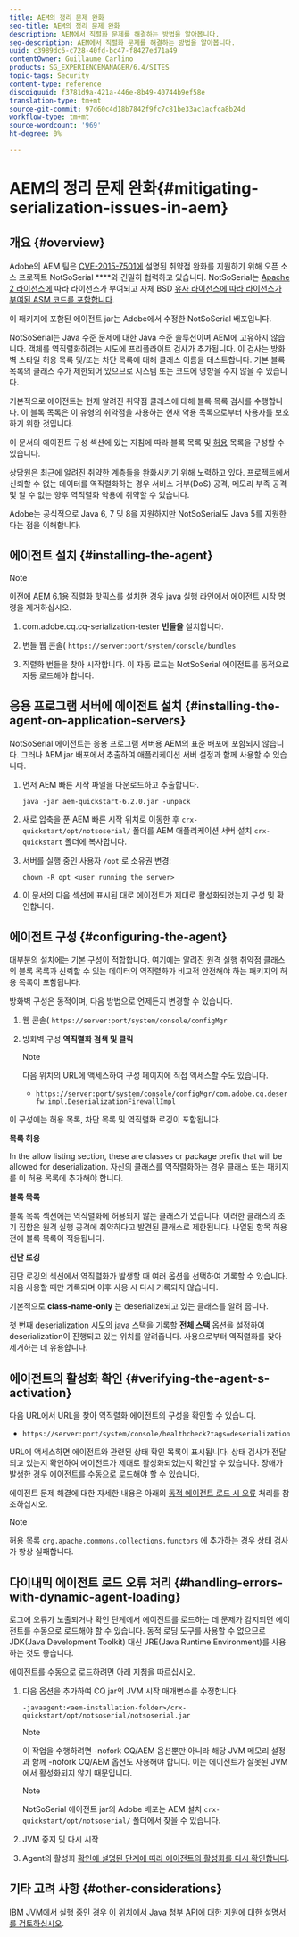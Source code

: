 ```yaml
---
title: AEM의 정리 문제 완화
seo-title: AEM의 정리 문제 완화
description: AEM에서 직렬화 문제를 해결하는 방법을 알아봅니다.
seo-description: AEM에서 직렬화 문제를 해결하는 방법을 알아봅니다.
uuid: c3989dc6-c728-40fd-bc47-f8427ed71a49
contentOwner: Guillaume Carlino
products: SG_EXPERIENCEMANAGER/6.4/SITES
topic-tags: Security
content-type: reference
discoiquuid: f3781d9a-421a-446e-8b49-40744b9ef58e
translation-type: tm+mt
source-git-commit: 97d60c4d18b7842f9fc7c81be33ac1acfca8b24d
workflow-type: tm+mt
source-wordcount: '969'
ht-degree: 0%

---
```



# AEM의 정리 문제 완화{#mitigating-serialization-issues-in-aem}

## 개요 {#overview}

Adobe의 AEM 팀은 [CVE-2015-7501에](https://github.com/kantega/notsoserial) 설명된 취약점 완화를 지원하기 위해 오픈 소스 프로젝트 NotSoSerial ****&#x200B;와 긴밀히 협력하고 있습니다. NotSoSerial는 [Apache 2 라이선스에](https://www.apache.org/licenses/LICENSE-2.0) 따라 라이선스가 부여되고 자체 BSD [유사 라이선스에 따라 라이선스가 부여된 ASM 코드를 포함합니다](https://asm.ow2.org/license.html).

이 패키지에 포함된 에이전트 jar는 Adobe에서 수정한 NotSoSerial 배포입니다.

NotSoSerial는 Java 수준 문제에 대한 Java 수준 솔루션이며 AEM에 고유하지 않습니다. 객체를 역직렬화하려는 시도에 프리플라이트 검사가 추가됩니다. 이 검사는 방화벽 스타일 허용 목록 및/또는 차단 목록에 대해 클래스 이름을 테스트합니다. 기본 블록 목록의 클래스 수가 제한되어 있으므로 시스템 또는 코드에 영향을 주지 않을 수 있습니다.

기본적으로 에이전트는 현재 알려진 취약점 클래스에 대해 블록 목록 검사를 수행합니다. 이 블록 목록은 이 유형의 취약점을 사용하는 현재 악용 목록으로부터 사용자를 보호하기 위한 것입니다.

이 문서의 에이전트 구성 섹션에 있는 지침에 따라 블록 목록 및 [허용](/help/sites-administering/mitigating-serialization-issues.md#configuring-the-agent) 목록을 구성할 수 있습니다.

상담원은 최근에 알려진 취약한 계층들을 완화시키기 위해 노력하고 있다. 프로젝트에서 신뢰할 수 없는 데이터를 역직렬화하는 경우 서비스 거부(DoS) 공격, 메모리 부족 공격 및 알 수 없는 향후 역직렬화 악용에 취약할 수 있습니다.

Adobe는 공식적으로 Java 6, 7 및 8을 지원하지만 NotSoSerial도 Java 5를 지원한다는 점을 이해합니다.

## 에이전트 설치 {#installing-the-agent}

>[!NOTE]
>
>이전에 AEM 6.1용 직렬화 핫픽스를 설치한 경우 java 실행 라인에서 에이전트 시작 명령을 제거하십시오.

1. com.adobe.cq.cq-serialization-tester **번들을** 설치합니다.

1. 번들 웹 콘솔( `https://server:port/system/console/bundles`
1. 직렬화 번들을 찾아 시작합니다. 이 자동 로드는 NotSoSerial 에이전트를 동적으로 자동 로드해야 합니다.

## 응용 프로그램 서버에 에이전트 설치 {#installing-the-agent-on-application-servers}

NotSoSerial 에이전트는 응용 프로그램 서버용 AEM의 표준 배포에 포함되지 않습니다. 그러나 AEM jar 배포에서 추출하여 애플리케이션 서버 설정과 함께 사용할 수 있습니다.

1. 먼저 AEM 빠른 시작 파일을 다운로드하고 추출합니다.

   ```shell
   java -jar aem-quickstart-6.2.0.jar -unpack
   ```

1. 새로 압축을 푼 AEM 빠른 시작 위치로 이동한 후 `crx-quickstart/opt/notsoserial/` 폴더를 AEM 애플리케이션 서버 설치 `crx-quickstart` 폴더에 복사합니다.

1. 서버를 실행 중인 사용자 `/opt` 로 소유권 변경:

   ```shell
   chown -R opt <user running the server>
   ```

1. 이 문서의 다음 섹션에 표시된 대로 에이전트가 제대로 활성화되었는지 구성 및 확인합니다.

## 에이전트 구성 {#configuring-the-agent}

대부분의 설치에는 기본 구성이 적합합니다. 여기에는 알려진 원격 실행 취약점 클래스의 블록 목록과 신뢰할 수 있는 데이터의 역직렬화가 비교적 안전해야 하는 패키지의 허용 목록이 포함됩니다.

방화벽 구성은 동적이며, 다음 방법으로 언제든지 변경할 수 있습니다.

1. 웹 콘솔( `https://server:port/system/console/configMgr`
1. 방화벽 구성 **역직렬화 검색 및 클릭**

   >[!NOTE]
   >
   >다음 위치의 URL에 액세스하여 구성 페이지에 직접 액세스할 수도 있습니다.
   >
   >* `https://server:port/system/console/configMgr/com.adobe.cq.deserfw.impl.DeserializationFirewallImpl`


이 구성에는 허용 목록, 차단 목록 및 역직렬화 로깅이 포함됩니다.

**목록 허용**

In the allow listing section, these are classes or package prefix that will be allowed for deserialization. 자신의 클래스를 역직렬화하는 경우 클래스 또는 패키지를 이 허용 목록에 추가해야 합니다.

**블록 목록**

블록 목록 섹션에는 역직렬화에 허용되지 않는 클래스가 있습니다. 이러한 클래스의 초기 집합은 원격 실행 공격에 취약하다고 발견된 클래스로 제한됩니다. 나열된 항목 허용 전에 블록 목록이 적용됩니다.

**진단 로깅**

진단 로깅의 섹션에서 역직렬화가 발생할 때 여러 옵션을 선택하여 기록할 수 있습니다. 처음 사용할 때만 기록되며 이후 사용 시 다시 기록되지 않습니다.

기본적으로 **class-name-only** 는 deserialize되고 있는 클래스를 알려 줍니다.

첫 번째 deserialization 시도의 java 스택을 기록할 **전체 스택** 옵션을 설정하여 deserialization이 진행되고 있는 위치를 알려줍니다. 사용으로부터 역직렬화를 찾아 제거하는 데 유용합니다.

## 에이전트의 활성화 확인 {#verifying-the-agent-s-activation}

다음 URL에서 URL을 찾아 역직렬화 에이전트의 구성을 확인할 수 있습니다.

* `https://server:port/system/console/healthcheck?tags=deserialization`

URL에 액세스하면 에이전트와 관련된 상태 확인 목록이 표시됩니다. 상태 검사가 전달되고 있는지 확인하여 에이전트가 제대로 활성화되었는지 확인할 수 있습니다. 장애가 발생한 경우 에이전트를 수동으로 로드해야 할 수 있습니다.

에이전트 문제 해결에 대한 자세한 내용은 아래의 [동적 에이전트 로드 시 오류](#handling-errors-with-dynamic-agent-loading) 처리를 참조하십시오.

>[!NOTE]
>
>허용 목록 `org.apache.commons.collections.functors` 에 추가하는 경우 상태 검사가 항상 실패합니다.

## 다이내믹 에이전트 로드 오류 처리 {#handling-errors-with-dynamic-agent-loading}

로그에 오류가 노출되거나 확인 단계에서 에이전트를 로드하는 데 문제가 감지되면 에이전트를 수동으로 로드해야 할 수 있습니다. 동적 로딩 도구를 사용할 수 없으므로 JDK(Java Development Toolkit) 대신 JRE(Java Runtime Environment)를 사용하는 것도 좋습니다.

에이전트를 수동으로 로드하려면 아래 지침을 따르십시오.

1. 다음 옵션을 추가하여 CQ jar의 JVM 시작 매개변수를 수정합니다.

   ```shell
   -javaagent:<aem-installation-folder>/crx-quickstart/opt/notsoserial/notsoserial.jar
   ```

   >[!NOTE]
   >
   >이 작업을 수행하려면 -nofork CQ/AEM 옵션뿐만 아니라 해당 JVM 메모리 설정과 함께 -nofork CQ/AEM 옵션도 사용해야 합니다. 이는 에이전트가 잘못된 JVM에서 활성화되지 않기 때문입니다.

   >[!NOTE]
   >
   >NotSoSerial 에이전트 jar의 Adobe 배포는 AEM 설치 `crx-quickstart/opt/notsoserial/` 폴더에서 찾을 수 있습니다.

1. JVM 중지 및 다시 시작

1. Agent의 활성화 [확인에 설명된 단계에 따라 에이전트의 활성화를 다시 확인합니다](/help/sites-administering/mitigating-serialization-issues.md#verifying-the-agent-s-activation).

## 기타 고려 사항 {#other-considerations}

IBM JVM에서 실행 중인 경우 [이 위치에서 Java 첨부 API에 대한 지원에 대한 설명서를 검토하십시오](https://www.ibm.com/support/knowledgecenter/SSSTCZ_2.0.0/com.ibm.rt.doc.20/user/attachapi.html).

